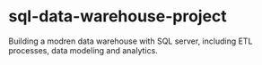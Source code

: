 # sql-data-warehouse-project
Building a modren data warehouse with SQL server, including ETL processes, data modeling and analytics.
